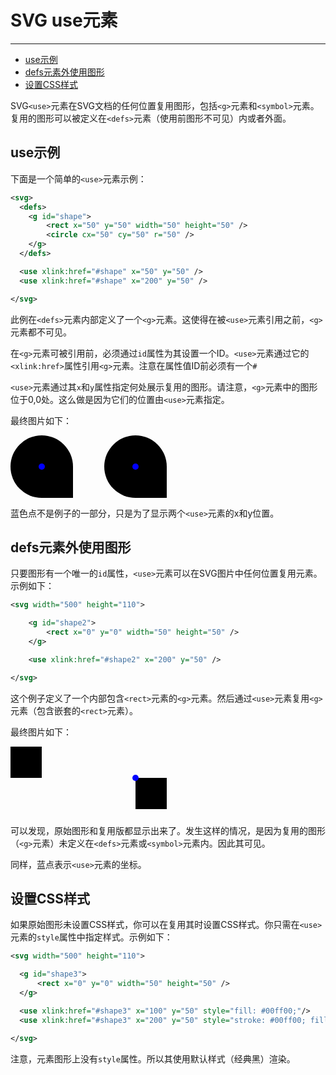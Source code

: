 # SVG use元素
***

> 
* [use示例](#use示例)
* [defs元素外使用图形](#defs元素外使用图形)
* [设置CSS样式](#设置css样式)

SVG`<use>`元素在SVG文档的任何位置复用图形，包括`<g>`元素和`<symbol>`元素。复用的图形可以被定义在`<defs>`元素（使用前图形不可见）内或者外面。

## use示例

下面是一个简单的`<use>`元素示例：

```xml
<svg>
  <defs>
    <g id="shape">
        <rect x="50" y="50" width="50" height="50" />
        <circle cx="50" cy="50" r="50" />
    </g>
  </defs>

  <use xlink:href="#shape" x="50" y="50" />
  <use xlink:href="#shape" x="200" y="50" />

</svg>
```

此例在`<defs>`元素内部定义了一个`<g>`元素。这使得在被`<use>`元素引用之前，`<g>`元素都不可见。

在`<g>`元素可被引用前，必须通过`id`属性为其设置一个ID。`<use>`元素通过它的`<xlink:href>`属性引用`<g>`元素。注意在属性值ID前必须有一个`#`

`<use>`元素通过其`x`和`y`属性指定何处展示复用的图形。请注意，`<g>`元素中的图形位于0,0处。这么做是因为它们的位置由`<use>`元素指定。

最终图片如下：

<svg width="500" height="100">
    <defs>
        <g id="shape">
            <rect x="0" y="0" width="50" height="50"></rect>
            <circle cx="0" cy="0" r="50"></circle>
        </g>
    </defs>
    <use xmlns:xlink="http://www.w3.org/1999/xlink" xlink:href="#shape" x="50" y="50"></use>
    <use xmlns:xlink="http://www.w3.org/1999/xlink" xlink:href="#shape" x="200" y="50"></use>
    <circle cx="50" cy="50" r="5" style="fill:#0000ff;"></circle>
    <circle cx="200" cy="50" r="5" style="fill:#0000ff;"></circle>
</svg>

蓝色点不是例子的一部分，只是为了显示两个`<use>`元素的x和y位置。

## defs元素外使用图形

只要图形有一个唯一的`id`属性，`<use>`元素可以在SVG图片中任何位置复用元素。示例如下：

```xml
<svg width="500" height="110">

    <g id="shape2">
        <rect x="0" y="0" width="50" height="50" />
    </g>

    <use xlink:href="#shape2" x="200" y="50" />

</svg>
```

这个例子定义了一个内部包含`<rect>`元素的`<g>`元素。然后通过`<use>`元素复用`<g>`元素（包含嵌套的`<rect>`元素）。

最终图片如下：

<svg width="500" height="110">
    <g id="shape2">
        <rect x="0" y="0" width="50" height="50"></rect>
    </g>
    <use xmlns:xlink="http://www.w3.org/1999/xlink" xlink:href="#shape2" x="200" y="50"></use>
    <circle cx="200" cy="50" r="5" style="fill:#0000ff;"></circle>
</svg>

可以发现，原始图形和复用版都显示出来了。发生这样的情况，是因为复用的图形（`<g>`元素）未定义在`<defs>`元素或`<symbol>`元素内。因此其可见。

同样，蓝点表示`<use>`元素的坐标。

## 设置CSS样式

如果原始图形未设置CSS样式，你可以在复用其时设置CSS样式。你只需在`<use>`元素的`style`属性中指定样式。示例如下：

```xml
<svg width="500" height="110">

  <g id="shape3">
      <rect x="0" y="0" width="50" height="50" />
  </g>

  <use xlink:href="#shape3" x="100" y="50" style="fill: #00ff00;"/>
  <use xlink:href="#shape3" x="200" y="50" style="stroke: #00ff00; fill: none;"/>

</svg>
```

注意，元素图形上没有`style`属性。所以其使用默认样式（经典黑）渲染。
